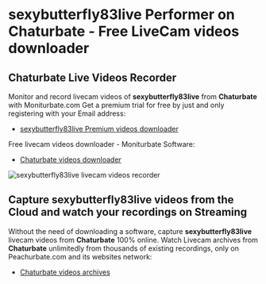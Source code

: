 # sexybutterfly83live Performer on Chaturbate - Free LiveCam videos downloader

## Chaturbate Live Videos Recorder

Monitor and record livecam videos of **sexybutterfly83live** from **Chaturbate** with Moniturbate.com
Get a premium trial for free by just and only registering with your Email address:
* [sexybutterfly83live Premium videos downloader](https://moniturbate.com/request-demo-licence-key.html)

Free livecam videos downloader - Moniturbate Software:
* [Chaturbate videos downloader](https://moniturbate.com/moniturbate-download-software.html)

![sexybutterfly83live livecam videos recorder](https://peachurnet.com/templates/moniturbate-software.png)


## Capture sexybutterfly83live videos from the Cloud and watch your recordings on Streaming

Without the need of downloading a software, capture **sexybutterfly83live** livecam videos from **Chaturbate** 100% online.
Watch Livecam archives from **Chaturbate** unlimitedly from thousands of existing recordings, only on Peachurbate.com and its websites network:
* [Chaturbate videos archives](https://peachurnet.com/)